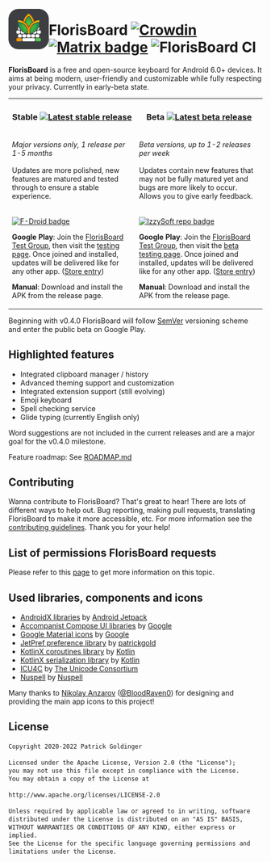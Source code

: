 <img align="left" width="80" height="80"
src=".github/repo_icon.png" alt="App icon">

# FlorisBoard [![Crowdin](https://badges.crowdin.net/florisboard/localized.svg)](https://crowdin.florisboard.patrickgold.dev) [![Matrix badge](https://img.shields.io/badge/chat-%23florisboard%3amatrix.org-blue)](https://matrix.to/#/#florisboard:matrix.org) ![FlorisBoard CI](https://github.com/florisboard/florisboard/workflows/FlorisBoard%20CI/badge.svg?event=push)

**FlorisBoard** is a free and open-source keyboard for Android 6.0+
devices. It aims at being modern, user-friendly and customizable while
fully respecting your privacy. Currently in early-beta state.

<table>
<tr>
<th align="center" width="50%">
<h3>Stable <a href="https://github.com/florisboard/florisboard/releases/latest"><img alt="Latest stable release" src="https://img.shields.io/github/v/release/florisboard/florisboard"></a></h3>
</th>
<th align="center" width="50%">
<h3>Beta <a href="https://github.com/florisboard/florisboard/releases"><img alt="Latest beta release" src="https://img.shields.io/github/v/release/florisboard/florisboard?include_prereleases"></a></h3>
</th>
</tr>
<tr>
<td valign="top">
<p><i>Major versions only, 1 release per 1-5 months</i><br><br>Updates are more polished, new features are matured and tested through to ensure a stable experience.</p>
</td>
<td valign="top">
<p><i>Beta versions, up to 1-2 releases per week</i><br><br>Updates contain new features that may not be fully matured yet and bugs are more likely to occur. Allows you to give early feedback.</p>
</td>
</tr>
<tr>
<td valign="top">
<p><a href="https://f-droid.org/packages/dev.patrickgold.florisboard"><img src="https://fdroid.gitlab.io/artwork/badge/get-it-on.png" height="64" alt="F-Droid badge"></a></p>
<p>

**Google Play**: Join the [FlorisBoard Test Group](https://groups.google.com/g/florisboard-public-alpha-test), then visit the [testing page](https://play.google.com/apps/testing/dev.patrickgold.florisboard). Once joined and installed, updates will be delivered like for any other app. ([Store entry](https://play.google.com/store/apps/details?id=dev.patrickgold.florisboard))

</p>
<p>

**Manual**: Download and install the APK from the release page.

</p>
</td>
<td valign="top">
<p><a href="https://apt.izzysoft.de/fdroid/index/apk/dev.patrickgold.florisboard.beta"><img src="https://gitlab.com/IzzyOnDroid/repo/-/raw/master/assets/IzzyOnDroid.png" height="64" alt="IzzySoft repo badge"></a></p>
<p>

**Google Play**: Join the [FlorisBoard Test Group](https://groups.google.com/g/florisboard-public-alpha-test), then visit the [beta testing page](https://play.google.com/apps/testing/dev.patrickgold.florisboard.beta). Once joined and installed, updates will be delivered like for any other app. ([Store entry](https://play.google.com/store/apps/details?id=dev.patrickgold.florisboard.beta))

</p>
<p>

**Manual**: Download and install the APK from the release page.

</p>
</td>
</tr>
</table>

Beginning with v0.4.0 FlorisBoard will follow [SemVer](https://semver.org/#summary) versioning scheme and enter the public beta on Google Play.

## Highlighted features
- Integrated clipboard manager / history
- Advanced theming support and customization
- Integrated extension support (still evolving)
- Emoji keyboard
- Spell checking service
- Glide typing (currently English only)

Word suggestions are not included in the current releases and are a major goal for the v0.4.0 milestone.

Feature roadmap: See [ROADMAP.md](ROADMAP.md)

## Contributing
Wanna contribute to FlorisBoard? That's great to hear! There are lots of
different ways to help out. Bug reporting, making pull requests,
translating FlorisBoard to make it more accessible, etc. For more
information see the [contributing guidelines](CONTRIBUTING.md). Thank
you for your help!

## List of permissions FlorisBoard requests
Please refer to this [page](https://github.com/florisboard/florisboard/wiki/List-of-permissions-FlorisBoard-requests)
to get more information on this topic.

## Used libraries, components and icons
* [AndroidX libraries](https://github.com/androidx/androidx) by
  [Android Jetpack](https://github.com/androidx)
* [Accompanist Compose UI libraries](https://github.com/google/accompanist/) by
  [Google](https://github.com/google)
* [Google Material icons](https://github.com/google/material-design-icons) by
  [Google](https://github.com/google)
* [JetPref preference library](https://github.com/patrickgold/jetpref) by
  [patrickgold](https://github.com/patrickgold)
* [KotlinX coroutines library](https://github.com/Kotlin/kotlinx.coroutines) by
  [Kotlin](https://github.com/Kotlin)
* [KotlinX serialization library](https://github.com/Kotlin/kotlinx.serialization) by
  [Kotlin](https://github.com/Kotlin)
* [ICU4C](https://github.com/unicode-org/icu) by
  [The Unicode Consortium](https://github.com/unicode-org)
* [Nuspell](https://github.com/nuspell/nuspell) by
  [Nuspell](https://github.com/nuspell)

Many thanks to [Nikolay Anzarov](https://www.behance.net/nikolayanzarov) ([@BloodRaven0](https://github.com/BloodRaven0)) for designing and providing the main app icons to this project!

## License
```
Copyright 2020-2022 Patrick Goldinger

Licensed under the Apache License, Version 2.0 (the "License");
you may not use this file except in compliance with the License.
You may obtain a copy of the License at

http://www.apache.org/licenses/LICENSE-2.0

Unless required by applicable law or agreed to in writing, software
distributed under the License is distributed on an "AS IS" BASIS,
WITHOUT WARRANTIES OR CONDITIONS OF ANY KIND, either express or implied.
See the License for the specific language governing permissions and
limitations under the License.
```
